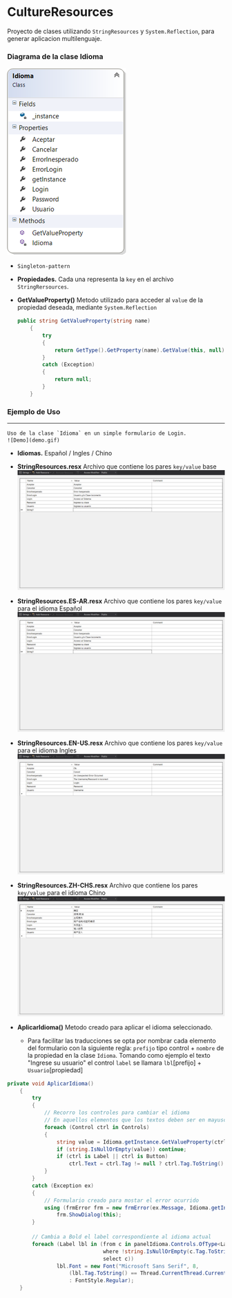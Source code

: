 # CultureResources

  Proyecto de clases utilizando `StringResources` y `System.Reflection`, para generar aplicacion multilenguaje.
  
  ### Diagrama de la clase Idioma
  
  ![Class Diagram](class_diagram.png)
  
  - `Singleton-pattern`
  - __Propiedades.__ Cada una representa la `key` en el archivo `StringRersources`.
  
  - __GetValueProperty()__ Metodo utilizado para acceder al `value` de la propiedad deseada, mediante  `System.Reflection`
    ```c#
    public string GetValueProperty(string name)
        {
            try
            {
                return GetType().GetProperty(name).GetValue(this, null).ToString();
            }
            catch (Exception)
            {
                return null;
            }
        }
    ```


  ### Ejemplo de Uso
  ---
    Uso de la clase `Idioma` en un simple formulario de Login.
    ![Demo](demo.gif)
  
  - __Idiomas.__ Español / Ingles / Chino
  
  - __StringResources.resx__ Archivo que contiene los pares `key/value` base
  ![Resources Base](string_resources.png)
  
  - __StringResources.ES-AR.resx__ Archivo que contiene los pares `key/value` para el idioma Español
  ![ES-AR](string_resources.png)
  
  - __StringResources.EN-US.resx__ Archivo que contiene los pares `key/value` para el idioma Ingles
  ![EN-US](string_resources_EN-US.png)
  
  - __StringResources.ZH-CHS.resx__ Archivo que contiene los pares `key/value` para el idioma Chino
  ![ZH-CHS](string_resources_ZH-CHS.png)
  
  - __AplicarIdioma()__ Metodo creado para aplicar el idioma seleccionado.
    - Para facilitar las traducciones se opta por nombrar cada elemento del formulario con la siguiente regla:
        `prefijo` tipo control + `nombre` de la propiedad en la clase `Idioma`.
        Tomando como ejemplo el texto "Ingrese su usuario" el control `label` se llamara `lbl`[prefijo] + `Usuario`[propiedad]
  ```c#
  private void AplicarIdioma()
      {
          try
          {
              // Recorro los controles para cambiar el idioma
              // En aquellos elementos que los textos deben ser en mayusculas se establece la propiedad tag = upper
              foreach (Control ctrl in Controls)
              {
                  string value = Idioma.getInstance.GetValueProperty(ctrl.Name.Substring(3));
                  if (string.IsNullOrEmpty(value)) continue;
                  if (ctrl is Label || ctrl is Button)
                      ctrl.Text = ctrl.Tag != null ? ctrl.Tag.ToString() == "upper" ? value.ToUpper() : value : value;
              }
          }
          catch (Exception ex)
          {
              // Formulario creado para mostar el error ocurrido
              using (frmError frm = new frmError(ex.Message, Idioma.getInstance.ErrorInesperado))
                  frm.ShowDialog(this);
          }

          // Cambia a Bold el label correspondiente al idioma actual
          foreach (Label lbl in (from c in panelIdioma.Controls.OfType<Label>()
                                 where !string.IsNullOrEmpty(c.Tag.ToString())
                                 select c))
                  lbl.Font = new Font("Microsoft Sans Serif", 8,
                      (lbl.Tag.ToString() == Thread.CurrentThread.CurrentUICulture.Name.ToUpper()) ? FontStyle.Bold 
                      : FontStyle.Regular);
      }
  ```
